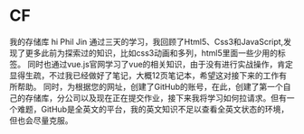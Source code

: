 # CF
我的存储库
hi Phil Jin
通过三天的学习，我回顾了Html5、Css3和JavaScript,发现了更多此前为探索过的知识，比如css3动画和多列，html5里面一些少用的标签。
同时也通过vue.js官网学习了vue的相关知识，由于没有进行实战操作，肯定显得生疏，不过我已经做好了笔记，大概12页笔记本，希望这对接下来的工作有所帮助。
同时，为根据您的网址，创建了GitHub的账号，在此，创建了第一个自己的存储库，分公司以及现在正在提交作业，接下来我将学习如何拉请求。但有一个难题，GitHub是全英文的平台，我的英文知识不足以查看全英文状态的环境，但也会尽量克服。
